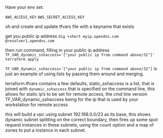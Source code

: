 Have your env set:

`AWS_ACCESS_KEY`
`AWS_SECRET_ACCESS_KEY`

oh and create and update tfvars file with a keyname that exists

get you public ip address `dig +short myip.opendns.com @resolver1.opendns.com`

then run command, filling in your public ip address `TF_VAR_dynamic_sshaccess='["your public ip from command above/32"]' terraform apply` 

`TF_VAR_dynamic_sshaccess='["your public ip from command above/32"]` is just an example of using lists by passing them around and merging.

terraform.tfvars contains a few defaults, static\_sshaccess is a list, that is joined with `dynamic_sshaccess` that is specified on the command line, this allows for static ip’s to be set for remote access, the cmd line version TF_VAR_dynamic_sshaccess being for the ip that is used by your workstation for remote access



this will build a vpc using subnet 192.168.0.0/23 as its base, this shows dynamic subnet splitting on the correct boundary, then fires up some spot request instances in these subnets, using the count option and a map of zones to put a instance in each subnet.
